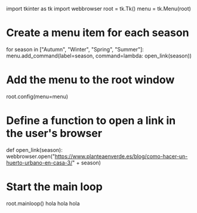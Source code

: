 import tkinter as tk
import webbrowser
root = tk.Tk()
menu = tk.Menu(root)
# Create a menu item for each season
for season in ["Autumn", "Winter", "Spring", "Summer"]:
    menu.add_command(label=season, command=lambda: open_link(season))
# Add the menu to the root window
root.config(menu=menu)
# Define a function to open a link in the user's browser
def open_link(season):
    webbrowser.open("https://www.planteaenverde.es/blog/como-hacer-un-huerto-urbano-en-casa-3/" + season)
# Start the main loop
root.mainloop()
hola hola hola



